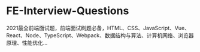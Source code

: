 # FE-Interview-Questions
2021最全前端面试题，前端面试刷题必备，HTML、CSS、JavaScript、Vue、React、Node、TypeScript、Webpack、数据结构与算法、计算机网络、浏览器原理、性能优化...
